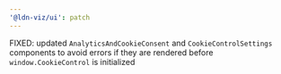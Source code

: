 ```yaml
---
'@ldn-viz/ui': patch
---
```


FIXED: updated `AnalyticsAndCookieConsent` and `CookieControlSettings` components to avoid errors if they are rendered
before `window.CookieControl` is initialized
